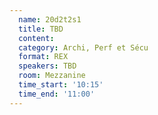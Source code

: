 ```yaml
---
  name: 20d2t2s1
  title: TBD
  content:
  category: Archi, Perf et Sécu
  format: REX
  speakers: TBD
  room: Mezzanine
  time_start: '10:15'
  time_end: '11:00'
---
```



